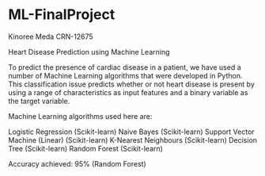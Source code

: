 # ML-FinalProject

Kinoree Meda
CRN-12675

Heart Disease Prediction using Machine Learning

To predict the presence of cardiac disease in a patient, we have used a number of Machine Learning algorithms that were developed in Python. This classification issue predicts whether or not heart disease is present by using a range of characteristics as input features and a binary variable as the target variable.

Machine Learning algorithms used here are:

Logistic Regression (Scikit-learn)
Naive Bayes (Scikit-learn)
Support Vector Machine (Linear) (Scikit-learn)
K-Nearest Neighbours (Scikit-learn)
Decision Tree (Scikit-learn)
Random Forest (Scikit-learn)

Accuracy achieved: 95% (Random Forest)

